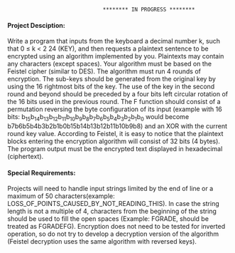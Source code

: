                                   ******** IN PROGRESS ********

#### Project Desciption:

Write a program that inputs from the keyboard a decimal number k, such that 0 ≤ k < 2
24 (KEY), and then
requests a plaintext sentence to be encrypted using an algorithm implemented by you. Plaintexts may contain
any characters (except spaces). Your algorithm must be based on the Feistel cipher (similar to DES). The
algorithm must run 4 rounds of encryption. The sub-keys should be generated from the original key by using the
16 rightmost bits of the key. The use of the key in the second round and beyond should be preceded by a four
bits left circular rotation of the 16 bits used in the previous round. The F function should consist of a
permutation reversing the byte configuration of its input (example with 16 bits:
b<sub>15</sub>b<sub>14</sub>b<sub>13</sub>b<sub>12</sub>b<sub>11</sub>b<sub>10</sub>b<sub>9</sub>b<sub>8</sub>b<sub>7</sub>b<sub>6</sub>b<sub>5</sub>b<sub>4</sub>b<sub>3</sub>b<sub>2</sub>b<sub>1</sub>b<sub>0</sub> would become b7b6b5b4b3b2b1b0b15b14b13b12b11b10b9b8) and an XOR with
the current round key value. According to Feistel, it is easy to notice that the plaintext blocks entering the
encryption algorithm will consist of 32 bits (4 bytes). The program output must be the encrypted text displayed
in hexadecimal (ciphertext).




#### Special Requirements: 

Projects will need to handle input strings limited by the end of line or a maximum of 50 characters(example:
LOSS_OF_POINTS_CAUSED_BY_NOT_READING_THIS). In case the string length is not a multiple of 4,
characters from the beginning of the string should be used to fill the open spaces (Example: FGRADE, should
be treated as FGRADEFG). Encryption does not need to be tested for inverted operation, so do not try to
develop a decryption version of the algorithm (Feistel decryption uses the same algorithm with reversed keys).

